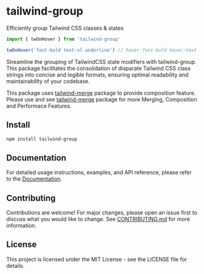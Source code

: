 # tailwind-group

Efficiently group Tailwind CSS classes & states

```ts
import { twOnHover } from 'tailwind-group'

twOnHover('font-bold text-xl underline') // hover:font-bold hover:text-xl hover:underline
```

Streamline the grouping of TailwindCSS state modifiers with tailwind-group. This package facilitates the consolidation of disparate Tailwind CSS class strings into concise and legible formats, ensuring optimal readability and maintainability of your codebase.

This package uses [tailwind-merge](https://github.com/dcastil/tailwind-merge) package to provide composition feature. Please use and see [tailwind-merge](https://github.com/dcastil/tailwind-merge) package for more Merging, Composition and Performace Features.

## Install
```bash
npm install tailwind-group
```

## Documentation
For detailed usage instructions, examples, and API reference, please refer to the [Documentation](https://github.com/jeffjuann/tailwind-group/blob/main/docs/DOCS.md).

## Contributing
Contributions are welcome! For major changes, please open an issue first to discuss what you would like to change. See [CONTRIBUTING.md](https://github.com/jeffjuann/tailwind-group/blob/main/docs/CONTRIBUTING.md) for more information.

## License
This project is licensed under the MIT License - see the LICENSE file for details.
